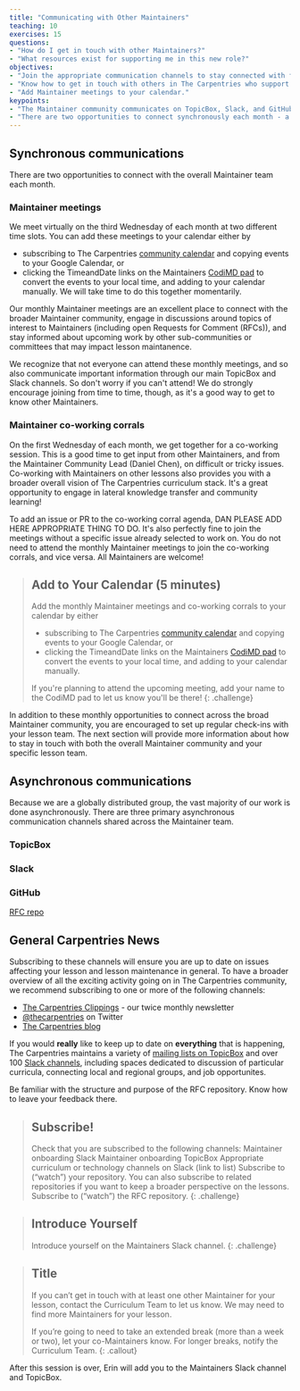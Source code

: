 ```yaml
---
title: "Communicating with Other Maintainers"
teaching: 10
exercises: 15
questions:
- "How do I get in touch with other Maintainers?"
- "What resources exist for supporting me in this new role?"
objectives:
- "Join the appropriate communication channels to stay connected with fellow Maintainers."
- "Know how to get in touch with others in The Carpentries who support Maintainers."
- "Add Maintainer meetings to your calendar."
keypoints:
- "The Maintainer community communicates on TopicBox, Slack, and GitHub."
- "There are two opportunities to connect synchronously each month - a co-working session and a general meeting."
---
```


## Synchronous communications

There are two opportunities to connect with the overall Maintainer team each month. 

### Maintainer meetings

We meet virtually on the third Wednesday of each month at two different time slots. You can add these meetings to your
calendar either by 
- subscribing to The Carpentries [community calendar](https://carpentries.org/community/#community-events) and
copying events to your Google Calendar, or 
- clicking the TimeandDate links on the Maintainers [CodiMD pad](https://codimd.carpentries.org/maintainers?both) to convert
the events to your local time, and adding to your calendar manually. 
We will take time to do this together momentarily. 

Our monthly Maintainer meetings are an excellent place to connect with the broader Maintainer community, engage in discussions
around topics of interest to Maintainers (including open Requests for Comment (RFCs)), and stay informed about upcoming 
work by other sub-communities or committees that may impact lesson maintanence. 

We recognize that not everyone can attend these monthly meetings, and so also communicate important information through 
our main TopicBox and Slack channels. So don't worry if you can't attend! We do strongly encourage joining from time to time, 
though, as it's a good way to get to know other Maintainers. 

### Maintainer co-working corrals

On the first Wednesday of each month, we get together for a co-working session. This is a good time to get input
from other Maintainers, and from the Maintainer Community Lead (Daniel Chen), on difficult or tricky issues. Co-working
with Maintainers on other lessons also provides you with a broader overall vision of The Carpentries curriculum stack. It's
a great opportunity to engage in lateral knowledge transfer and community learning!

To add an issue or PR to the co-working corral agenda, DAN PLEASE ADD HERE APPROPRIATE THING TO DO. It's also perfectly fine
to join the meetings without a specific issue already selected to work on. You do not need to attend the monthly Maintainer 
meetings to join the co-working corrals, and vice versa. All Maintainers are welcome!

> ## Add to Your Calendar (5 minutes)
> Add the monthly Maintainer meetings and co-working corrals to your calendar by either
> - subscribing to The Carpentries [community calendar](https://carpentries.org/community/#community-events) and
> copying events to your Google Calendar, or 
> - clicking the TimeandDate links on the Maintainers [CodiMD pad](https://codimd.carpentries.org/maintainers?both) to convert
> the events to your local time, and adding to your calendar manually.
> 
> If you're planning to attend the upcoming meeting, add your name to the CodiMD pad to let us know you'll be there!
{: .challenge}

In addition to these monthly opportunities to connect across the broad Maintainer community, you are encouraged to
set up regular check-ins with your lesson team. The next section will provide more information about how to stay
in touch with both the overall Maintainer community and your specific lesson team. 

## Asynchronous communications

Because we are a globally distributed group, the vast majority of our work is done asynchronously. There are three primary
asynchronous communication channels shared across the Maintainer team. 

### TopicBox



### Slack


### GitHub
[RFC repo](https://github.com/carpentries/maintainer-RFCs/)




## General Carpentries News

Subscribing to these channels will ensure you are up to date on issues affecting your lesson and lesson maintenance in general. 
To have a broader overview of all the exciting activity going on in The Carpentries community, we recommend subscribing to 
one or more of the following channels:

- [The Carpentries Clippings](https://carpentries.org/newsletter/) - our twice monthly newsletter
- [@thecarpentries](https://twitter.com/thecarpentries) on Twitter
- [The Carpentries blog](https://carpentries.org/blog/)

If you would **really** like to keep up to date on **everything** that is happening, The Carpentries maintains a variety of
[mailing lists on TopicBox](https://carpentries.topicbox.com) and over 100 [Slack channels](https://carpentries.org/connect/#slack), 
including spaces dedicated to discussion of particular curricula, connecting local and regional groups, and job opportunites.




Be familiar with the structure and purpose of the RFC repository. Know how to leave your feedback there. 

> ## Subscribe!
> Check that you are subscribed to the following channels:
> Maintainer onboarding Slack
> Maintainer onboarding TopicBox
> Appropriate curriculum or technology channels on Slack (link to list)
> Subscribe to (“watch”) your repository. You can also subscribe to related repositories if you want to keep a broader perspective on the lessons. 
> Subscribe to (“watch”) the RFC repository. 
{: .challenge}

> ## Introduce Yourself
> Introduce yourself on the Maintainers Slack channel.
{: .challenge} 

> ## Title
> If you can’t get in touch with at least one other Maintainer for your lesson, 
> contact the Curriculum Team to let us know. We may need to find more Maintainers for your lesson.
> 
> If you’re going to need to take an extended break (more than a week or two), let your co-Maintainers know. 
> For longer breaks, notify the Curriculum Team. 
{: .callout}


After this session is over, Erin will add you to the Maintainers Slack channel and TopicBox. 


